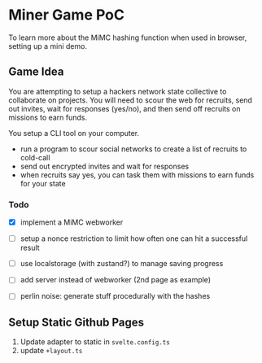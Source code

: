 # Miner Game PoC

To learn more about the MiMC hashing function when used in browser, setting up a mini demo.

## Game Idea

You are attempting to setup a hackers network state collective to collaborate on projects. You will need to scour the web for recruits, send out invites, wait for responses (yes/no), and then send off recruits on missions to earn funds.

You setup a CLI tool on your computer.
- run a program to scour social networks to create a list of recruits to cold-call
- send out encrypted invites and wait for responses 
- when recruits say yes, you can task them with missions to earn funds for your state


### Todo

- [x] implement a MiMC webworker
- [ ] setup a nonce restriction to limit how often one can hit a successful result
- [ ] use localstorage (with zustand?) to manage saving progress

- [ ] add server instead of webworker (2nd page as example)
- [ ] perlin noise: generate stuff procedurally with the hashes


## Setup Static Github Pages

1. Update adapter to static in `svelte.config.ts`
2. update `+layout.ts`
